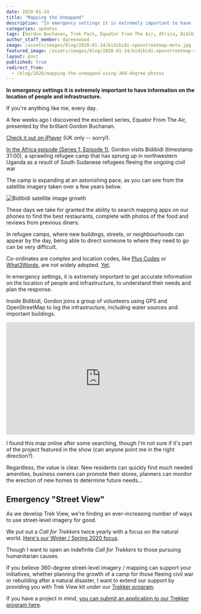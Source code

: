 ```yaml
---
date: 2020-01-24
title: "Mapping the Unmapped"
description: "In emergency settings it is extremely important to have information on the location of people and infrastructure."
categories: updates
tags: [Gordon Buchanan, Trek Pack, Equator From The Air, Africa, Bidibidi, What3Words]
author_staff_member: dgreenwood
image: /assets/images/blog/2020-01-24/bidibidi-openstreetmap-meta.jpg
featured_image: /assets/images/blog/2020-01-24/bidibidi-openstreetmap-sm.png
layout: post
published: true
redirect_from:
  - /blog/2020/mapping-the-unmapped-using-360-degree-photos
---
```


**In emergency settings it is extremely important to have information on the location of people and infrastructure.**

If you're anything like me, every day.

A few weeks ago I discovered the excellent series, Equator From The Air, presented by the brilliant Gordon Buchanan.

[Check it out on iPlayer](https://www.bbc.co.uk/iplayer/episode/m0005hx3/equator-from-the-air-series-1-1-africa) (UK only -- sorry!).

[In the Africa episode (Series 1, Episode 1)](https://www.bbc.co.uk/iplayer/episode/m0005hx3/equator-from-the-air-series-1-1-africa), Gordon visits Bidibidi (timestamp 31:00), a sprawling refugee camp that has sprung up in northwestern Uganda as a result of South Sudanese refugees fleeing the ongoing civil war

The camp is expanding at an astonishing pace, as you can see from the satellite imagery taken over a few years below.

<img class="img-fluid" src="/assets/images/blog/2020-01-24/bidibidi-evolution.gif" alt="Bidibidi satellite image growth" title="Bidibidi satellite image growth" />

These days we take for granted the ability to search mapping apps on our phones to find the best restaurants, complete with photos of the food and reviews from previous diners.

In refugee camps, where new buildings, streets, or neighbourhoods can appear by the day, being able to direct someone to where they need to go can be very difficult.

Co-ordinates are complex and location codes, like [Plus Codes](https://plus.codes/) or [What3Words](https://what3words.com/), are not widely adopted. [Yet](/blog/location-codes-unmapped-hiking-trails).

In emergency settings, it is extremely important to get accurate information on the location of people and infrastructure, to understand their needs and plan the response.

Inside Bidibidi, Gordon joins a group of volunteers using GPS and OpenStreetMap to log the infrastructure, including water sources and important buildings.

<iframe width="100%" height="300px" frameborder="0" allowfullscreen src="https://umap.openstreetmap.fr/it/map/bidibidi-refugee-settlement-base-mapping_245242?scaleControl=false&miniMap=false&scrollWheelZoom=false&zoomControl=true&allowEdit=false&moreControl=true&searchControl=null&tilelayersControl=null&embedControl=null&datalayersControl=true&onLoadPanel=caption&captionBar=false"></iframe>

I found this map online after some searching, though I'm not sure if it's part of the project featured in the show (can anyone point me in the right direction?).

Regardless, the value is clear. New residents can quickly find much needed amenities, business owners can promote their stores, planners can monitor the erection of new homes to determine future needs...

## Emergency "Street View" 

As we develop Trek View, we're finding an ever-increasing number of ways to use street-level imagery for good.

We put out a _Call for Trekkers_ twice yearly with a focus on the natural world. [Here's our Winter / Spring 2020 focus](/blog/call-for-trekkers-winter-spring).

Though I want to open an indefinite _Call for Trekkers_ to those pursuing humanitarian causes.

If you believe 360-degree street-level imagery / mapping can support your initiatives, whether planning the growth of a camp for those fleeing civil war or rebuilding after a natural disaster, I want to extend our support by providing you with Trek View kit under our [Trekker program](/loan).

If you have a project in mind, [you can submit an application to our Trekker program here](/loan).